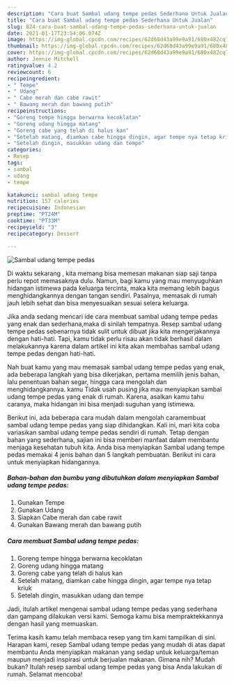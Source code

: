 ```yaml
---
description: "Cara buat Sambal udang tempe pedas Sederhana Untuk Jualan"
title: "Cara buat Sambal udang tempe pedas Sederhana Untuk Jualan"
slug: 824-cara-buat-sambal-udang-tempe-pedas-sederhana-untuk-jualan
date: 2021-01-17T23:54:06.074Z
image: https://img-global.cpcdn.com/recipes/62d68d43a99e9a91/680x482cq70/sambal-udang-tempe-pedas-foto-resep-utama.jpg
thumbnail: https://img-global.cpcdn.com/recipes/62d68d43a99e9a91/680x482cq70/sambal-udang-tempe-pedas-foto-resep-utama.jpg
cover: https://img-global.cpcdn.com/recipes/62d68d43a99e9a91/680x482cq70/sambal-udang-tempe-pedas-foto-resep-utama.jpg
author: Jennie Mitchell
ratingvalue: 4.2
reviewcount: 6
recipeingredient:
- " Tempe"
- " Udang"
- " Cabe merah dan cabe rawit"
- " Bawang merah dan bawang putih"
recipeinstructions:
- "Goreng tempe hingga berwarna kecoklatan"
- "Goreng udang hingga matang"
- "Goreng cabe yang telah di halus kan"
- "Setelah matang, diamkan cabe hingga dingin, agar tempe nya tetap kriuk"
- "Setelah dingin, masukkan udang dan tempe"
categories:
- Resep
tags:
- sambal
- udang
- tempe

katakunci: sambal udang tempe 
nutrition: 157 calories
recipecuisine: Indonesian
preptime: "PT24M"
cooktime: "PT33M"
recipeyield: "3"
recipecategory: Dessert

---
```



![Sambal udang tempe pedas](https://img-global.cpcdn.com/recipes/62d68d43a99e9a91/680x482cq70/sambal-udang-tempe-pedas-foto-resep-utama.jpg)

Di waktu  sekarang , kita memang bisa memesan makanan siap saji tanpa perlu repot memasaknya dulu. Namun, bagi kamu yang mau menyuguhkan hidangan istimewa pada keluarga tercinta, maka kita memang lebih bagus menghidangkannya dengan tangan sendiri. Pasalnya, memasak di rumah jauh lebih sehat dan bisa menyesuaikan sesuai selera keluarga.

Jika anda sedang mencari ide cara membuat sambal udang tempe pedas yang enak dan sederhana,maka di sinilah tempatnya. Resep sambal udang tempe pedas  sebenarnya tidak sulit untuk dibuat jika kita mengerjakannya dengan hati-hati. Tapi, kamu tidak perlu risau akan tidak berhasil dalam melakukannya 
karena dalam artikel ini kita akan membahas sambal udang tempe pedas dengan hati-hati.  



Nah buat kamu yang mau memasak sambal udang tempe pedas yang enak, ada beberapa langkah yang bisa dikerjakan, pertama memilih jenis bahan, lalu penentuan bahan segar, hingga cara mengolah dan menghidangkannya. kamu Tidak usah pusing jika mau menyiapkan sambal udang tempe pedas yang enak di rumah. Karena, asalkan kamu  tahu caranya, maka hidangan ini bisa menjadi suguhan yang istimewa.

Berikut ini, ada beberapa cara mudah dalam mengolah caramembuat sambal udang tempe pedas yang siap dihidangkan. Kali ini, mari kita coba variasikan sambal udang tempe pedas sendiri di rumah. Tetap dengan bahan yang sederhana, sajian ini bisa memberi manfaat dalam membantu menjaga kesehatan tubuh kita. Anda bisa menyiapkan Sambal udang tempe pedas memakai 4 jenis bahan dan 5 langkah pembuatan. Berikut ini cara untuk menyiapkan hidangannya.

<!--inarticleads1-->

##### Bahan-bahan dan bumbu yang dibutuhkan dalam menyiapkan Sambal udang tempe pedas:

1. Gunakan  Tempe
1. Gunakan  Udang
1. Siapkan  Cabe merah dan cabe rawit
1. Gunakan  Bawang merah dan bawang putih




<!--inarticleads2-->

##### Cara membuat Sambal udang tempe pedas:

1. Goreng tempe hingga berwarna kecoklatan
1. Goreng udang hingga matang
1. Goreng cabe yang telah di halus kan
1. Setelah matang, diamkan cabe hingga dingin, agar tempe nya tetap kriuk
1. Setelah dingin, masukkan udang dan tempe




Jadi, itulah artikel mengenai  sambal udang tempe pedas  yang sederhana dan gampang dilakukan versi kami. Semoga kamu bisa mempraktekkannya dengan hasil yang memuaskan. 

Terima kasih kamu telah membaca resep yang tim kami tampilkan di sini. Harapan kami, resep  Sambal udang tempe pedas yang mudah di atas dapat membantu Anda menyiapkan makanan yang sedap untuk keluarga/teman maupun menjadi inspirasi untuk berjualan makanan. Gimana nih? Mudah bukan? Itulah resep sambal udang tempe pedas yang bisa Anda lakukan di rumah. Selamat mencoba!

